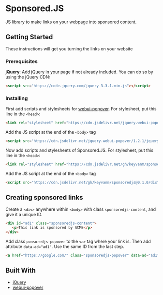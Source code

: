 # Sponsored.JS

JS library to make links on your webpage into sponsored content.

## Getting Started

These instructions will get you turning the links on your website

### Prerequisites

**jQuery**: Add jQuery in your page if not already included. You can do so by using the jQuery CDN:
```html
<script src="https://code.jquery.com/jquery-3.3.1.min.js"></script>
```

### Installing
First add scripts and stylesheets for [webui-popover](https://github.com/sandywalker/webui-popover).
For stylesheet, put this line in the `<head>`:
```html
<link rel="stylesheet" href="https://cdn.jsdelivr.net/jquery.webui-popover/1.2.1/jquery.webui-popover.min.css">
```

Add the JS script at the end of the `<body>` tag
```html
<script src="https://cdn.jsdelivr.net/jquery.webui-popover/1.2.1/jquery.webui-popover.min.js"></script>
```

Now add scripts and stylesheets of Sponsored.JS.
For stylesheet, put this line in the `<head>`:
```html
<link rel="stylesheet" href="https://cdn.jsdelivr.net/gh/keyvanm/sponsoredjs@0.1.0/dist/sponsored.min.css">
```

Add the JS script at the end of the `<body>` tag
```html
<script src="https://cdn.jsdelivr.net/gh/keyvanm/sponsoredjs@0.1.0/dist/sponsored.min.js"></script>
```

## Creating sponsored links
Create a `<div>` anywhere within `<body>` with class `sponsoredjs-content`, and give it a unique ID.
```html
<div id="ad1" class="sponsoredjs-content">
   <p>This link is sponsored by ACME</p>
</div>
```
Add class `ponsoredjs-popover` to the `<a>` tag where your link is. Then add attribute `data-ad="ad1"`. Use the same ID from the last step.
```html
<a href="https://google.com/" class="sponsoredjs-popover" data-ad="ad1">Link</a>
```

## Built With
* [jQuery](https://jquery.com/)
* [webui-popover](https://github.com/sandywalker/webui-popover)
